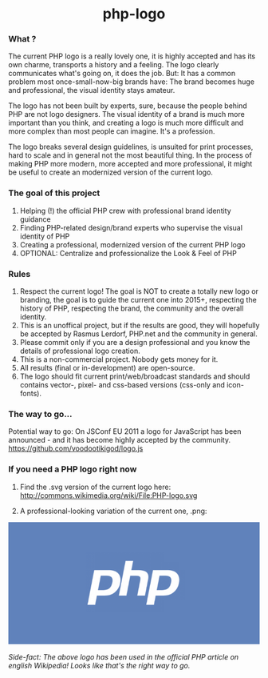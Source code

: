 <h1 align="center">php-logo</h1>

### What ?

The current PHP logo is a really lovely one, it is highly accepted and has its own charme, transports a history and a
feeling. The logo clearly communicates what's going on, it does the job. But: It has a common problem most
once-small-now-big brands have: The brand becomes huge and professional, the visual identity stays amateur.

The logo has not been built by experts, sure, because the people behind PHP are not logo designers. The visual
identity of a brand is much more important than you think, and creating a logo is much more difficult and more
complex than most people can imagine. It's a profession.

The logo breaks several design guidelines, is unsuited for print processes, hard to scale and in general not the
most beautiful thing. In the process of making PHP more modern, more accepted and more professional, it might be
useful to create an modernized version of the current logo.

### The goal of this project

1. Helping (!) the official PHP crew with professional brand identity guidance
2. Finding PHP-related design/brand experts who supervise the visual identity of PHP
3. Creating a professional, modernized version of the current PHP logo
4. OPTIONAL: Centralize and professionalize the Look & Feel of PHP

### Rules

1. Respect the current logo! The goal is NOT to create a totally new logo or branding, the goal is to guide the
current one into 2015+, respecting the history of PHP, respecting the brand, the community and the overall identity.
2. This is an unoffical project, but if the results are good, they will hopefully be accepted by Rasmus Lerdorf,
PHP.net and the community in general.
3. Please commit only if you are a design professional and you know the details of professional logo creation.
4. This is a non-commercial project. Nobody gets money for it.
5. All results (final or in-development) are open-source.
6. The logo should fit current print/web/broadcast standards and should contains vector-, pixel- and css-based
versions (css-only and icon-fonts).

### The way to go...

Potential way to go: On JSConf EU 2011 a logo for JavaScript has been announced - and it has become highly accepted
by the community. https://github.com/voodootikigod/logo.js

### If you need a PHP logo right now

1. Find the .svg version of the current logo here: http://commons.wikimedia.org/wiki/File:PHP-logo.svg

2. A professional-looking variation of the current one, .png:

![php logo way to go](php-logo.png)

*Side-fact: The above logo has been used in the official PHP article on english Wikipedia! Looks like that's the right way to go.*
